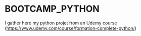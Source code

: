 # BOOTCAMP_PYTHON
 
I gather here my python projet from an Udemy course (https://www.udemy.com/course/formation-complete-python/)
